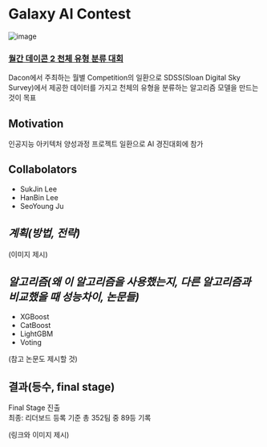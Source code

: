 # Galaxy AI Contest
![image](https://user-images.githubusercontent.com/41675375/77989882-da017180-735a-11ea-8e1a-f388c46752aa.png)

### [월간 데이콘 2 천체 유형 분류 대회](https://dacon.io/competitions/official/235573/overview/)

Dacon에서 주최하는 월별 Competition의 일환으로 SDSS(Sloan Digital Sky Survey)에서 제공한 데이터를 가지고 천체의 유형을 분류하는 알고리즘 모델을 만드는 것이 목표 

## Motivation

인공지능 아키텍처 양성과정 프로젝트 일환으로 AI 경진대회에 참가

## Collabolators

- SukJin Lee
- HanBin Lee
- SeoYoung Ju


## ***계획(방법, 전략)***

(이미지 제시)

## ***알고리즘(왜 이 알고리즘을 사용했는지, 다른 알고리즘과 비교했을 때 성능차이, 논문들)***

- XGBoost
- CatBoost
- LightGBM
- Voting

(참고 논문도 제시할 것)

## 결과(등수, final stage)

Final Stage 진출  
최종: 리더보드 등록 기준 총 352팀 중 89등 기록  
  
(링크와 이미지 제시)



